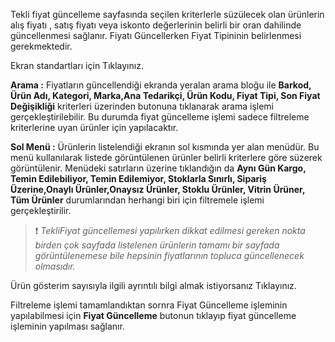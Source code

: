 Tekli fiyat güncelleme sayfasında seçilen kriterlerle süzülecek olan ürünlerin alış fiyatı , satış fiyatı veya iskonto değerlerinin belirli bir oran dahilinde güncellenmesi sağlanır. Fiyatı Güncellerken Fiyat Tipininin belirlenmesi gerekmektedir.

Ekran standartları için Tıklayınız.

**Arama :** Fiyatların güncellendiği ekranda yeralan arama bloğu ile **Barkod, Ürün Adı, Kategori, Marka,Ana Tedarikçi, Ürün Kodu, Fiyat Tipi, Son Fiyat Değişikliği** kriterleri üzerinden butonuna tıklanarak arama işlemi gerçekleştirilebilir. Bu durumda fiyat güncelleme işlemi sadece filtreleme kriterlerine uyan ürünler için yapılacaktır.

**Sol Menü :** Ürünlerin listelendiği ekranın sol kısmında yer alan menüdür. Bu menü kullanılarak listede görüntülenen ürünler belirli kriterlere göre süzerek görüntülenir. Menüdeki satırların üzerine tıklandığın da **Aynı Gün Kargo, Temin Edilebiliyor, Temin Edilemiyor, Stoklarla Sınırlı, Sipariş Üzerine,Onaylı Ürünler,Onaysız Ürünler, Stoklu Ürünler, Vitrin Ürüner, Tüm Ürünler** durumlarından herhangi biri için filtremele işlemi gerçekleştirilir.

>❗ _TekliFiyat güncellemesi yapılırken dikkat edilmesi gereken nokta birden çok sayfada listelenen ürünlerin tamamı bir sayfada görüntülenemese bile hepsinin fiyatlarının topluca güncellenecek olmasıdır._

Ürün gösterim sayısıyla ilgili ayrıntılı bilgi almak istiyorsanız Tıklayınız.

Filtreleme işlemi tamamlandıktan sornra Fiyat Güncelleme işleminin yapılabilmesi için **Fiyat Güncelleme** butonun tıklayıp fiyat güncelleme işleminin yapılması sağlanır.